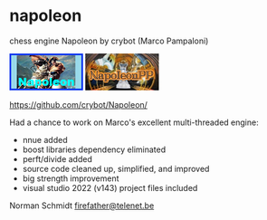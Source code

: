 # napoleon
 
chess engine Napoleon by crybot (Marco Pampaloni)

![alt tag](https://raw.githubusercontent.com/FireFather/napoleon/master/napoleon.bmp)
![alt tag](https://raw.githubusercontent.com/FireFather/napoleon/master/napoleonpp.bmp)

https://github.com/crybot/Napoleon/

Had a chance to work on Marco's excellent multi-threaded engine:

- nnue added
- boost libraries dependency eliminated
- perft/divide added
- source code cleaned up, simplified, and improved
- big strength improvement
- visual studio 2022 (v143) project files included

Norman Schmidt firefather@telenet.be
